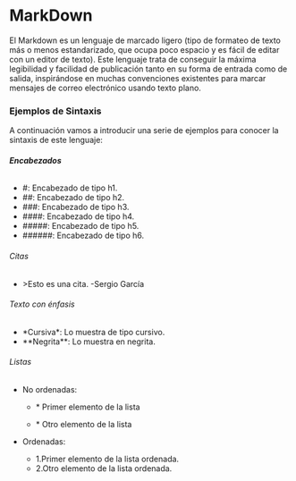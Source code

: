 # MarkDown

El Markdown es un lenguaje de marcado ligero \(tipo de formateo de texto más o menos estandarizado, que ocupa poco espacio y es fácil de editar con un editor de texto\). Este lenguaje trata de conseguir la máxima legibilidad y facilidad de publicación tanto en su forma de entrada como de salida, inspirándose en muchas convenciones existentes para marcar mensajes de correo electrónico usando texto plano.

### Ejemplos de Sintaxis

A continuación vamos a introducir una serie de ejemplos para conocer la sintaxis de este lenguaje:

###### **Encabezados**

* \#: Encabezado de tipo h1.
* \#\#: Encabezado de tipo h2.
* \#\#\#: Encabezado de tipo h3.
* \#\#\#\#: Encabezado de tipo h4.
* \#\#\#\#\#: Encabezado de tipo h5.
* \#\#\#\#\#\#: Encabezado de tipo h6.

###### Citas

* &gt;Esto es una cita. -Sergio García

###### Texto con énfasis

* \*Cursiva\*: Lo muestra de tipo cursivo.
* \*\*Negrita\*\*: Lo muestra en negrita.

###### Listas

* No ordenadas:

  * \* Primer elemento de la lista

  * \* Otro elemento de la lista

* Ordenadas:
  * 1.Primer elemento de la lista ordenada.
  * 2.Otro elemento de la lista ordenada.



